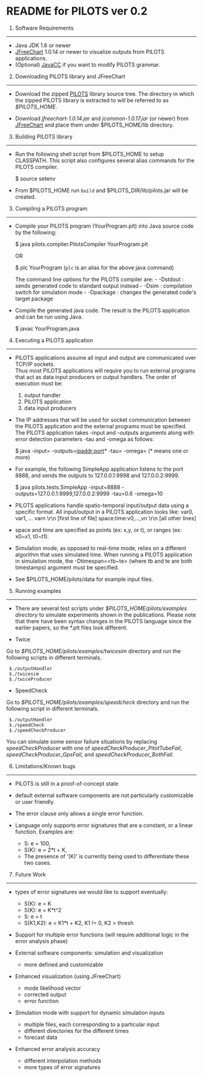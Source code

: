 README for PILOTS ver 0.2
===============================================

1. Software Requirements
----------------------------------------------------------------------------------------------
* Java JDK 1.6 or newer
* [JFreeChart](http://www.jfree.org/jfreechart/download.html) 1.0.14 or newer to visualize outputs from PILOTS applications.
* (Optional) [JavaCC](http://javacc.java.net/) if you want to modify PILOTS grammar.


2. Downloading PILOTS library and JFreeChart
----------------------------------------------------------------------------------------------
* Download the zipped [PILOTS](https://github.com/RPI-WCL/pilots/archive/v0.2.zip) library source tree.
  The directory in which the zipped PILOTS library is extracted to will be referred to as *$PILOTS_HOME*.

* Download *jfreechart-1.0.14.jar* and *jcommon-1.0.17.jar* (or newer) from [JFreeChart](http://www.jfree.org/jfreechart/download.html) and place them under $PILOTS\_HOME/lib directory.


3. Building PILOTS library
----------------------------------------------------------------------------------------------
* Run the following shell script from $PILOTS_HOME to setup CLASSPATH. This script also configures several alias commands for the PILOTS compiler.

	$ source setenv

* From $PILOTS\_HOME run `build` and $PILOTS_DIR/lib/pilots.jar will be created.


3. Compiling a PILOTS program
----------------------------------------------------------------------------------------------

* Compile your PILOTS program (YourProgram.plt) into Java source code by the following:

	$ java pilots.compiler.PilotsCompiler YourProgram.plt
	
	OR
	
	$ plc YourProgram (`plc` is an alias for the above java command)

   The command line options for the PILOTS compiler are:
      - -Dstdout  : sends generated code to standard output instead
      - -Dsim     : compilation switch for simulation mode
      - -Dpackage : changes the generated code's target package

* Compile the generated java code.  The result is the PILOTS application and can be run using Java.
     
     $ javac YourProgram.java


4. Executing a PILOTS application
----------------------------------------------------------------------------------------------
* PILOTS applications assume all input and output are communicated over TCP/IP sockets.  
Thus most PILOTS applications will require you to run external programs that act as data input producers or output handlers.
The order of execution must be: 

    1. output handler
    2. PILOTS application
    3. data input producers

* The IP addresses that will be used for socket communication between the PILOTS application and the external programs must be specified.
The PILOTS application takes -input and -outputs arguments along with error detection parameters -tau and -omega as follows:

     $ java <your PILOTS application> -input=<port> -outputs=<ipaddr:port>* -tau=<t> -omega=<w>
     (* means one or more)

* For example, the following SimpleApp application listens to the port 8888, and sends the outputs to 127.0.0.1:9998 and 127.0.0.2:9999.

     $ java pilots.tests.SimpleApp -input=8888 -outputs=127.0.0.1:9999,127.0.0.2:9999 -tau=0.6 -omega=10

* PILOTS applications handle spatio-temporal input/output data using a specific format.  All input/output in a PILOTS application looks like:
	var0, var1, ... varn \r\n   [first line of file]
	space:time:v0,...,vn \r\n   [all other lines]

* space and time are specified as points (ex: x,y, or t), or ranges (ex: x0~x1, t0~t1). 

* Simulation mode, as opposed to real-time mode, relies on a different algorithm that uses simulated time.  When running a PILOTS application in simulation mode, the -Dtimespan=<tb~te> (where tb and te are both timestamps) argument must be specified. 

* See $PILOTS_HOME/pilots/data for example input files.

5. Running examples
----------------------------------------------------------------------------------------------

* There are several test scripts under *$PILOTS_HOME/pilots/examples directory* to simulate experiments shown in the publications.
Please note that there have been syntax changes in the PILOTS language since the earlier papers, so the *.plt files look different.

* Twice

Go to *$PILOTS_HOME/pilots/examples/twicesim* directory and run the following scripts in different terminals.

     $./outputHandler
     $./twicesim
     $./twiceProducer

* SpeedCheck

Go to *$PILOTS_HOME/pilots/examples/speedcheck* directory and run the following script in different terminals.

     $./outputHandler
     $./speedCheck 
     $./speedCheckProducer

You can simulate some sensor failure situations by replacing *speedCheckProducer* with one of *speedCheckProducer_PitotTubeFail*, *speedCheckProducer_GpsFail*, and *speedCheckProducer_BothFail*.


6. Limitations/Known bugs
----------------------------------------------------------------------------------------------
* PILOTS is still in a proof-of-concept state

* default external software components are not particularly customizable or user friendly.

* The error clause only allows a single error function.  

* Language only supports error signatures that are a constant, or a linear function. Examples are:
  - S: e = 100, <constraints>
  - S(K): e = 2*t + K, <constraints>
  - The presence of '(K)' is currently being used to differentiate these two cases.


7. Future Work
----------------------------------------------------------------------------------------------
* types of error signatures we would like to support eventually:
    -   S(K): e = K
    -   S(K): e = K*t^2
    -   S:    e = t
    -   S(K1,K2): e = K1*t + K2, K1 != 0, K2 > thresh

* Support for multiple error functions (will require additional logic in the error analysis phase)

* External software components: simulation and visualization
    - more defined and customizable

* Enhanced visualization (using JFreeChart)
    - mode likelihood vector
    - corrected output
    - error function

* Simulation mode with support for dynamic simulation inputs
    - multiple files, each corresponding to a particular input
    - different directories for the different times
    - forecast data

* Enhanced error analysis accuracy
    - different interpolation methods
    - more types of error signatures

  
